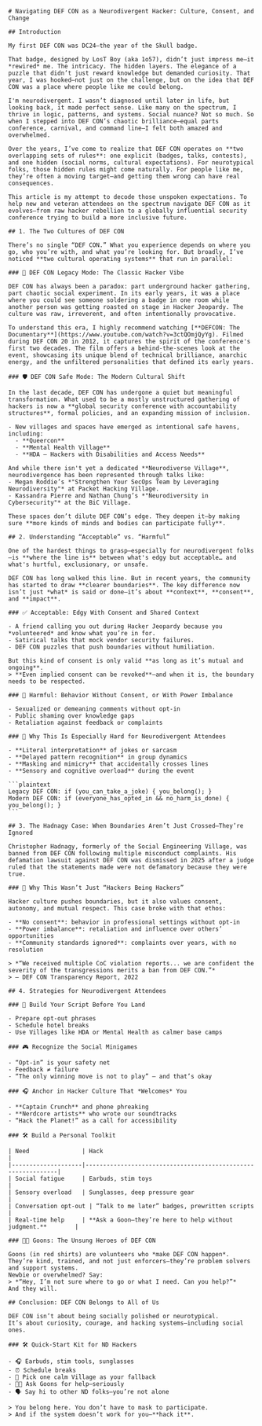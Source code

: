     # Navigating DEF CON as a Neurodivergent Hacker: Culture, Consent, and Change

    ## Introduction

    My first DEF CON was DC24—the year of the Skull badge.

    That badge, designed by LosT Boy (aka 1o57), didn’t just impress me—it *rewired* me. The intricacy. The hidden layers. The elegance of a puzzle that didn’t just reward knowledge but demanded curiosity. That year, I was hooked—not just on the challenge, but on the idea that DEF CON was a place where people like me could belong.

    I'm neurodivergent. I wasn’t diagnosed until later in life, but looking back, it made perfect sense. Like many on the spectrum, I thrive in logic, patterns, and systems. Social nuance? Not so much. So when I stepped into DEF CON’s chaotic brilliance—equal parts conference, carnival, and command line—I felt both amazed and overwhelmed.

    Over the years, I’ve come to realize that DEF CON operates on **two overlapping sets of rules**: one explicit (badges, talks, contests), and one hidden (social norms, cultural expectations). For neurotypical folks, those hidden rules might come naturally. For people like me, they’re often a moving target—and getting them wrong can have real consequences.

    This article is my attempt to decode those unspoken expectations. To help new and veteran attendees on the spectrum navigate DEF CON as it evolves—from raw hacker rebellion to a globally influential security conference trying to build a more inclusive future.

    ## 1. The Two Cultures of DEF CON

    There’s no single “DEF CON.” What you experience depends on where you go, who you’re with, and what you’re looking for. But broadly, I’ve noticed **two cultural operating systems** that run in parallel:

    ### 🔧 DEF CON Legacy Mode: The Classic Hacker Vibe

    DEF CON has always been a paradox: part underground hacker gathering, part chaotic social experiment. In its early years, it was a place where you could see someone soldering a badge in one room while another person was getting roasted on stage in Hacker Jeopardy. The culture was raw, irreverent, and often intentionally provocative.

    To understand this era, I highly recommend watching [**DEFCON: The Documentary**](https://www.youtube.com/watch?v=3ctQOmjQyYg). Filmed during DEF CON 20 in 2012, it captures the spirit of the conference's first two decades. The film offers a behind-the-scenes look at the event, showcasing its unique blend of technical brilliance, anarchic energy, and the unfiltered personalities that defined its early years.

    ### 🛡️ DEF CON Safe Mode: The Modern Cultural Shift

    In the last decade, DEF CON has undergone a quiet but meaningful transformation. What used to be a mostly unstructured gathering of hackers is now a **global security conference with accountability structures**, formal policies, and an expanding mission of inclusion.

    - New villages and spaces have emerged as intentional safe havens, including:
      - **Queercon**
      - **Mental Health Village**
      - **HDA – Hackers with Disabilities and Access Needs**

    And while there isn't yet a dedicated **Neurodiverse Village**, neurodivergence has been represented through talks like:
    - Megan Roddie’s *"Strengthen Your SecOps Team by Leveraging Neurodiversity"* at Packet Hacking Village.
    - Kassandra Pierre and Nathan Chung’s *"Neurodiversity in Cybersecurity"* at the BiC Village.

    These spaces don’t dilute DEF CON’s edge. They deepen it—by making sure **more kinds of minds and bodies can participate fully**.

    ## 2. Understanding “Acceptable” vs. “Harmful”

    One of the hardest things to grasp—especially for neurodivergent folks—is **where the line is** between what's edgy but acceptable… and what's hurtful, exclusionary, or unsafe.

    DEF CON has long walked this line. But in recent years, the community has started to draw **clearer boundaries**. The key difference now isn’t just *what* is said or done—it’s about **context**, **consent**, and **impact**.

    ### ✅ Acceptable: Edgy With Consent and Shared Context

    - A friend calling you out during Hacker Jeopardy because you *volunteered* and know what you’re in for.
    - Satirical talks that mock vendor security failures.
    - DEF CON puzzles that push boundaries without humiliation.

    But this kind of consent is only valid **as long as it’s mutual and ongoing**.  
    > **Even implied consent can be revoked**—and when it is, the boundary needs to be respected.

    ### 🚫 Harmful: Behavior Without Consent, or With Power Imbalance

    - Sexualized or demeaning comments without opt-in
    - Public shaming over knowledge gaps
    - Retaliation against feedback or complaints

    ### 🧠 Why This Is Especially Hard for Neurodivergent Attendees

    - **Literal interpretation** of jokes or sarcasm
    - **Delayed pattern recognition** in group dynamics
    - **Masking and mimicry** that accidentally crosses lines
    - **Sensory and cognitive overload** during the event

    ```plaintext
    Legacy DEF CON: if (you_can_take_a_joke) { you_belong(); }
    Modern DEF CON: if (everyone_has_opted_in && no_harm_is_done) { you_belong(); }
    ```

    ## 3. The Hadnagy Case: When Boundaries Aren’t Just Crossed—They’re Ignored

    Christopher Hadnagy, formerly of the Social Engineering Village, was banned from DEF CON following multiple misconduct complaints. His defamation lawsuit against DEF CON was dismissed in 2025 after a judge ruled that the statements made were not defamatory because they were true.

    ### 🔄 Why This Wasn’t Just “Hackers Being Hackers”

    Hacker culture pushes boundaries, but it also values consent, autonomy, and mutual respect. This case broke with that ethos:

    - **No consent**: behavior in professional settings without opt-in
    - **Power imbalance**: retaliation and influence over others’ opportunities
    - **Community standards ignored**: complaints over years, with no resolution

    > *“We received multiple CoC violation reports... we are confident the severity of the transgressions merits a ban from DEF CON.”*  
    > — DEF CON Transparency Report, 2022

    ## 4. Strategies for Neurodivergent Attendees

    ### 🎯 Build Your Script Before You Land

    - Prepare opt-out phrases
    - Schedule hotel breaks
    - Use Villages like HDA or Mental Health as calmer base camps

    ### 🎮 Recognize the Social Minigames

    - “Opt-in” is your safety net
    - Feedback ≠ failure
    - “The only winning move is not to play” — and that’s okay

    ### 🎧 Anchor in Hacker Culture That *Welcomes* You

    - **Captain Crunch** and phone phreaking
    - **Nerdcore artists** who wrote our soundtracks
    - “Hack the Planet!” as a call for accessibility

    ### 🛠 Build a Personal Toolkit

    | Need               | Hack                                                         |
    |--------------------|--------------------------------------------------------------|
    | Social fatigue     | Earbuds, stim toys                                           |
    | Sensory overload   | Sunglasses, deep pressure gear                               |
    | Conversation opt-out | “Talk to me later” badges, prewritten scripts             |
    | Real-time help     | **Ask a Goon—they’re here to help without judgment.**        |

    ### 🧑‍🚒 Goons: The Unsung Heroes of DEF CON

    Goons (in red shirts) are volunteers who *make DEF CON happen*. They’re kind, trained, and not just enforcers—they’re problem solvers and support systems.  
    Newbie or overwhelmed? Say:  
    > *“Hey, I’m not sure where to go or what I need. Can you help?”*  
    And they will.

    ## Conclusion: DEF CON Belongs to All of Us

    DEF CON isn’t about being socially polished or neurotypical.  
    It’s about curiosity, courage, and hacking systems—including social ones.

    ### 🛠 Quick-Start Kit for ND Hackers

    - 🎧 Earbuds, stim tools, sunglasses
    - ⏰ Schedule breaks
    - 📍 Pick one calm Village as your fallback
    - 🧑‍🚒 Ask Goons for help—seriously
    - 🗣 Say hi to other ND folks—you’re not alone

    > You belong here. You don’t have to mask to participate.  
    > And if the system doesn’t work for you—**hack it**.